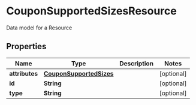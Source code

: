 

# CouponSupportedSizesResource

Data model for a Resource

## Properties

Name | Type | Description | Notes
------------ | ------------- | ------------- | -------------
**attributes** | [**CouponSupportedSizes**](CouponSupportedSizes.md) |  |  [optional]
**id** | **String** |  |  [optional]
**type** | **String** |  |  [optional]



